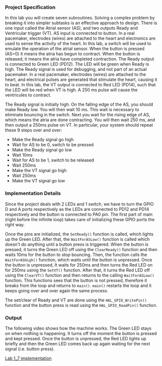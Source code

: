 ### Project Specification
In this lab you will create seven subroutines. Solving a complex problem by breaking it into simpler subtasks is an effective approach to design. There is one input called the Atrial sensor (AS), and two outputs Ready and Ventricular trigger (VT). AS input is connected to button. In a real pacemaker, electrodes (wires) are attached to the heart and electronics are used to sense the activity of the heart. In this lab, a switch will be used to emulate the operation of the atrial sensor. When the button is pressed (AS=0) it means the atria has begun to contract. When the button is released, it means the atria have completed contraction. The Ready output is connected to Green LED (PD12). The LED will be green when Ready is high. The Ready signal is used for debugging, and not part of an actual pacemaker. In a real pacemaker, electrodes (wires) are attached to the heart, and electrical pulses are generated that stimulate the heart, causing it to beat. In this lab, the VT output is connected to Red LED (PD14), such that the LED will be red when VT is high. A 250 ms pulse will cause the ventricules to contract.

The Ready signal is initially high. On the falling edge of the AS, you should make Ready low. You will then wait 10 ms. This wait is necessary to eliminate bouncing in the switch. Next you wait for the rising edge of AS, which means the atria are done contracting. You will then wait 250 ms, and then output a 250ms pulse on VT. In particular, your system should repeat these 9 steps over and over:
- Make the Ready signal go high
- Wait for AS to be 0, switch to be pressed
- Make the Ready signal go low
- Wait 10ms
- Wait for AS to be 1, switch to be released
- Wait 250ms
- Make the VT signal go high
- Wait 250ms
- Make the VT signal go low

### Implementation Details
Since the project deals with 2 LEDs and 1 switch, we have to turn the GPIO D and A ports respectively as the LEDs are connected to PD12 and PD14 respectively and the button is connected to PA0 pin. The first part of main (right before the infinite loop) takes care of initializing these GPIO ports the right way.

Once the pins are initialized, the `SetReady()` function is called, which lights up the Green LED. After that, the `WaitForASLow()` function is called which doesn't do anything until a button press is triggered. When the button is pressed, it turns the Green LED off using the `ClearReady()` function and then waits 10ms for the button to stop bouncing. Then, the function calls the `WaitForASHigh()` function, which waits until the button is unpressed. Once the button is unpressed, It waits for 250ms and then turns the Red LED on for 250ms usinig the `SetVT()` function. After that, it turns the Red LED off using the `ClearVT()` function and then returns to the calling `WaitForASLow()` function. This functions sees that the button is not pressed, therefore it breaks from the loop and returns to `main()`. `main()` restarts the loop and it keeps going over and over again the same process. 

The set/clear of Ready and VT are done using the `HAL_GPIO_WritePin()` function and the button press is read using the `HAL_GPIO_ReadPin()` function.

### Output
The following video shows how the machine works. The Green LED stays on when nothing is happening. It turns off the moment the button is pressed and kept pressed. Once the button is unpressed, the Red LED lights up briefly and then the Green LED comes back up again waiting for the next signal (i.e. button press).

[Lab 1_7 implementation](https://i.imgur.com/qZabvA1.mp4)